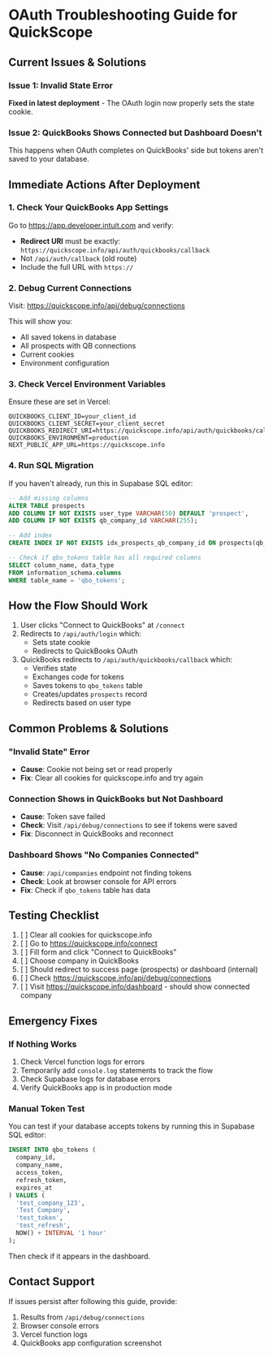 # OAuth Troubleshooting Guide for QuickScope

## Current Issues & Solutions

### Issue 1: Invalid State Error
**Fixed in latest deployment** - The OAuth login now properly sets the state cookie.

### Issue 2: QuickBooks Shows Connected but Dashboard Doesn't
This happens when OAuth completes on QuickBooks' side but tokens aren't saved to your database.

## Immediate Actions After Deployment

### 1. Check Your QuickBooks App Settings
Go to https://app.developer.intuit.com and verify:
- **Redirect URI** must be exactly: `https://quickscope.info/api/auth/quickbooks/callback`
- Not `/api/auth/callback` (old route)
- Include the full URL with `https://`

### 2. Debug Current Connections
Visit: https://quickscope.info/api/debug/connections

This will show you:
- All saved tokens in database
- All prospects with QB connections
- Current cookies
- Environment configuration

### 3. Check Vercel Environment Variables
Ensure these are set in Vercel:
```
QUICKBOOKS_CLIENT_ID=your_client_id
QUICKBOOKS_CLIENT_SECRET=your_client_secret
QUICKBOOKS_REDIRECT_URI=https://quickscope.info/api/auth/quickbooks/callback
QUICKBOOKS_ENVIRONMENT=production
NEXT_PUBLIC_APP_URL=https://quickscope.info
```

### 4. Run SQL Migration
If you haven't already, run this in Supabase SQL editor:
```sql
-- Add missing columns
ALTER TABLE prospects 
ADD COLUMN IF NOT EXISTS user_type VARCHAR(50) DEFAULT 'prospect',
ADD COLUMN IF NOT EXISTS qb_company_id VARCHAR(255);

-- Add index
CREATE INDEX IF NOT EXISTS idx_prospects_qb_company_id ON prospects(qb_company_id);

-- Check if qbo_tokens table has all required columns
SELECT column_name, data_type 
FROM information_schema.columns 
WHERE table_name = 'qbo_tokens';
```

## How the Flow Should Work

1. User clicks "Connect to QuickBooks" at `/connect`
2. Redirects to `/api/auth/login` which:
   - Sets state cookie
   - Redirects to QuickBooks OAuth
3. QuickBooks redirects to `/api/auth/quickbooks/callback` which:
   - Verifies state
   - Exchanges code for tokens
   - Saves tokens to `qbo_tokens` table
   - Creates/updates `prospects` record
   - Redirects based on user type

## Common Problems & Solutions

### "Invalid State" Error
- **Cause**: Cookie not being set or read properly
- **Fix**: Clear all cookies for quickscope.info and try again

### Connection Shows in QuickBooks but Not Dashboard
- **Cause**: Token save failed
- **Check**: Visit `/api/debug/connections` to see if tokens were saved
- **Fix**: Disconnect in QuickBooks and reconnect

### Dashboard Shows "No Companies Connected"
- **Cause**: `/api/companies` endpoint not finding tokens
- **Check**: Look at browser console for API errors
- **Fix**: Check if `qbo_tokens` table has data

## Testing Checklist

1. [ ] Clear all cookies for quickscope.info
2. [ ] Go to https://quickscope.info/connect
3. [ ] Fill form and click "Connect to QuickBooks"
4. [ ] Choose company in QuickBooks
5. [ ] Should redirect to success page (prospects) or dashboard (internal)
6. [ ] Check https://quickscope.info/api/debug/connections
7. [ ] Visit https://quickscope.info/dashboard - should show connected company

## Emergency Fixes

### If Nothing Works
1. Check Vercel function logs for errors
2. Temporarily add `console.log` statements to track the flow
3. Check Supabase logs for database errors
4. Verify QuickBooks app is in production mode

### Manual Token Test
You can test if your database accepts tokens by running this in Supabase SQL editor:
```sql
INSERT INTO qbo_tokens (
  company_id, 
  company_name, 
  access_token, 
  refresh_token, 
  expires_at
) VALUES (
  'test_company_123',
  'Test Company',
  'test_token',
  'test_refresh',
  NOW() + INTERVAL '1 hour'
);
```

Then check if it appears in the dashboard.

## Contact Support
If issues persist after following this guide, provide:
1. Results from `/api/debug/connections`
2. Browser console errors
3. Vercel function logs
4. QuickBooks app configuration screenshot